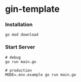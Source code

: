 # gin-template

### Installation

```shell
go mod download
```

### Start Server

```shell
# debug
go run main.go

# production
MODE=.env.example go run main.go
```

